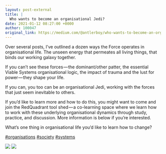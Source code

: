 ```yaml
---
layout: post-external
title: |
  Who wants to become an organisational Jedi?
date: 2021-01-12 08:27:00 +0000
author: 100047
original_link: https://medium.com/@antlerboy/who-wants-to-become-an-organisational-jedi-90da2abfa574?source=rss-97852f5a56ae------2
---
```


Over several posts, I’ve outlined a dozen ways the Force operates in organisational life. The unseen energy that permeates all living things, that binds our working galaxy together.

If you can’t see these forces — the dominant/other patter, the essential Viable Systems organisational logic, the impact of trauma and the lust for power — they shape your life.

If you can, you too can be an organisational Jedi, working with the forces that just seem inevitable to others.

If you’d like to learn more and how to do this, you might want to come and join the RedQuadrant tool shed — a co-learning space where we learn how to work with these underlying organisational dynamics through study, practice, and discussion. More information is below if you’re interested.

What’s one thing in organisational life you’d like to learn how to change?

[#organisations](https://www.linkedin.com/feed/hashtag/?keywords=organisations&highlightedUpdateUrns=urn#3Ali%3Aactivity%3A6711891784710004736) [#society](https://www.linkedin.com/feed/hashtag/?keywords=society&highlightedUpdateUrns=urn%3Ali%3Aactivity%3A6711891784710004736) [#systems](https://www.linkedin.com/feed/hashtag/?keywords=systems&highlightedUpdateUrns=urn%3Ali%3Aactivity%3A6711891784710004736)

![](https://cdn-images-1.medium.com/max/800/0*oE2c9wxlzS1ASEbi)
 ![](https://medium.com/_/stat?event=post.clientViewed&referrerSource=full_rss&postId=90da2abfa574)
